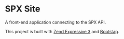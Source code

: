# SPX Site

A front-end application connecting to the SPX API.

This project is built with [Zend Expressive 3](https://docs.zendframework.com/zend-expressive/) and
[Bootstap](https://getbootstrap.com/).



